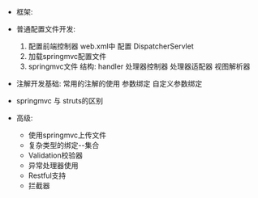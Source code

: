 * 框架:

* 普通配置文件开发:
    1. 配置前端控制器
        web.xml中 配置 DispatcherServlet
    2. 加载springmvc配置文件
    3. springmvc文件 结构:
        handler
        处理器控制器
        处理器适配器
        视图解析器
* 注解开发基础:
    常用的注解的使用
    参数绑定
    自定义参数绑定
* springmvc 与 struts的区别

* 高级:
  - 使用springmvc上传文件
  - 复杂类型的绑定--集合
  - Validation校验器
  - 异常处理器使用
  - Restful支持
  - 拦截器
